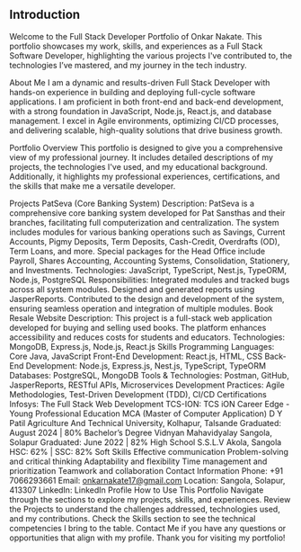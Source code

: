 <h2>Introduction</h2>
Welcome to the Full Stack Developer Portfolio of Onkar Nakate. This portfolio showcases my work, skills, and experiences as a Full Stack Software Developer, highlighting the various projects I've contributed to, the technologies I’ve mastered, and my journey in the tech industry.

About Me
I am a dynamic and results-driven Full Stack Developer with hands-on experience in building and deploying full-cycle software applications. I am proficient in both front-end and back-end development, with a strong foundation in JavaScript, Node.js, React.js, and database management. I excel in Agile environments, optimizing CI/CD processes, and delivering scalable, high-quality solutions that drive business growth.

Portfolio Overview
This portfolio is designed to give you a comprehensive view of my professional journey. It includes detailed descriptions of my projects, the technologies I've used, and my educational background. Additionally, it highlights my professional experiences, certifications, and the skills that make me a versatile developer.

Projects
PatSeva (Core Banking System)
Description: PatSeva is a comprehensive core banking system developed for Pat Sansthas and their branches, facilitating full computerization and centralization. The system includes modules for various banking operations such as Savings, Current Accounts, Pigmy Deposits, Term Deposits, Cash-Credit, Overdrafts (OD), Term Loans, and more. Special packages for the Head Office include Payroll, Shares Accounting, Accounting Systems, Consolidation, Stationery, and Investments.
Technologies: JavaScript, TypeScript, Nest.js, TypeORM, Node.js, PostgreSQL
Responsibilities:
Integrated modules and tracked bugs across all system modules.
Designed and generated reports using JasperReports.
Contributed to the design and development of the system, ensuring seamless operation and integration of multiple modules.
Book Resale Website
Description: This project is a full-stack web application developed for buying and selling used books. The platform enhances accessibility and reduces costs for students and educators.
Technologies: MongoDB, Express.js, Node.js, React.js
Skills
Programming Languages: Core Java, JavaScript
Front-End Development: React.js, HTML, CSS
Back-End Development: Node.js, Express.js, Nest.js, TypeScript, TypeORM
Databases: PostgreSQL, MongoDB
Tools & Technologies: Postman, GitHub, JasperReports, RESTful APIs, Microservices
Development Practices: Agile Methodologies, Test-Driven Development (TDD), CI/CD
Certifications
Infosys: The Full Stack Web Development
TCS-ION: TCS iON Career Edge - Young Professional
Education
MCA (Master of Computer Application)
D Y Patil Agriculture And Technical University, Kolhapur, Talsande
Graduated: August 2024 | 80%
Bachelor’s Degree
Vidnyan Mahavidyalay Sangola, Solapur
Graduated: June 2022 | 82%
High School
S.S.L.V Akola, Sangola
HSC: 62% | SSC: 82%
Soft Skills
Effective communication
Problem-solving and critical thinking
Adaptability and flexibility
Time management and prioritization
Teamwork and collaboration
Contact Information
Phone: +91 7066293661
Email: onkarnakate17@gmail.com
Location: Sangola, Solapur, 413307
LinkedIn: LinkedIn Profile
How to Use This Portfolio
Navigate through the sections to explore my projects, skills, and experiences.
Review the Projects to understand the challenges addressed, technologies used, and my contributions.
Check the Skills section to see the technical competencies I bring to the table.
Contact Me if you have any questions or opportunities that align with my profile.
Thank you for visiting my portfolio!
